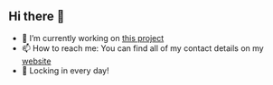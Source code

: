 ## Hi there 👋

- 🔭 I’m currently working on [this project](https://github.com/goblin101-co/stock-simulator)
- 📫 How to reach me: You can find all of my contact details on my [website](https://rsaks29.github.io)
- 💼 Locking in every day!
